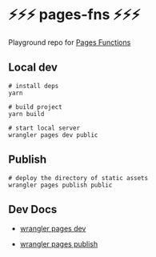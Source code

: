 # ⚡️⚡️⚡️ pages-fns ⚡️⚡️⚡️
Playground repo for [Pages Functions](https://developers.cloudflare.com/pages/platform/functions)

## Local dev
```
# install deps
yarn

# build project
yarn build

# start local server
wrangler pages dev public
```

## Publish 

```
# deploy the directory of static assets
wrangler pages publish public
```

## Dev Docs
- [wrangler pages dev](https://developers.cloudflare.com/workers/wrangler/commands/#dev-1)

- [wrangler pages publish](https://developers.cloudflare.com/workers/wrangler/commands/#publish-1)

